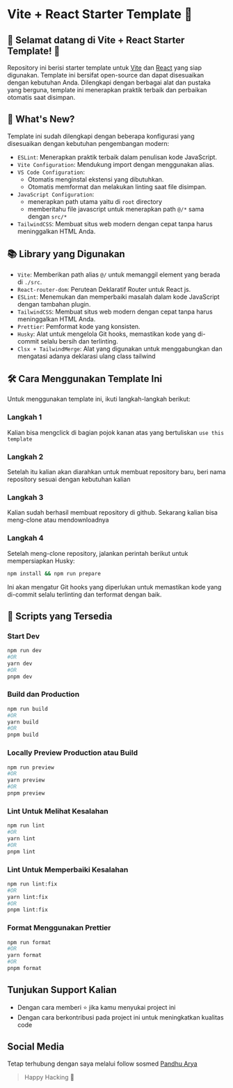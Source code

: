 # Vite + React Starter Template 🚀

## 🌟 Selamat datang di Vite + React Starter Template! 🌟

Repository ini berisi starter template untuk [Vite](https://vitejs.dev) dan [React](https://react.dev) yang siap digunakan. Template ini bersifat open-source dan dapat disesuaikan dengan kebutuhan Anda. Dilengkapi dengan berbagai alat dan pustaka yang berguna, template ini menerapkan praktik terbaik dan perbaikan otomatis saat disimpan.

## 🌈 What's New?

Template ini sudah dilengkapi dengan beberapa konfigurasi yang disesuaikan dengan kebutuhan pengembangan modern:

- `ESLint`: Menerapkan praktik terbaik dalam penulisan kode JavaScript.
- `Vite Configuration`: Mendukung import dengan menggunakan alias.
- `VS Code Configuration`:
  - Otomatis menginstal ekstensi yang dibutuhkan.
  - Otomatis memformat dan melakukan linting saat file disimpan.
- `JavaScript Configuration`:
  - menerapkan path utama yaitu di `root` directory
  - memberitahu file javascript untuk menerapkan path `@/*` sama dengan `src/*`
- `TailwindCSS`: Membuat situs web modern dengan cepat tanpa harus meninggalkan HTML Anda.

## 📚 Library yang Digunakan

- `Vite`: Memberikan path alias `@/` untuk memanggil element yang berada di `./src`.
- `React-router-dom`: Perutean Deklaratif Router untuk React js.
- `ESLint`: Menemukan dan memperbaiki masalah dalam kode JavaScript dengan tambahan plugin.
- `TailwindCSS`: Membuat situs web modern dengan cepat tanpa harus meninggalkan HTML Anda.
- `Prettier`: Pemformat kode yang konsisten.
- `Husky`: Alat untuk mengelola Git hooks, memastikan kode yang di-commit selalu bersih dan terlinting.
- `Clsx + TailwindMerge`: Alat yang digunakan untuk menggabungkan dan mengatasi adanya deklarasi ulang class tailwind

## 🛠️ Cara Menggunakan Template Ini

Untuk menggunakan template ini, ikuti langkah-langkah berikut:

### Langkah 1

Kalian bisa mengclick di bagian pojok kanan atas yang bertuliskan `use this template`

### Langkah 2

Setelah itu kalian akan diarahkan untuk membuat repository baru, beri nama repository sesuai dengan kebutuhan kalian

### Langkah 3

Kalian sudah berhasil membuat repository di github. Sekarang kalian bisa meng-clone atau mendownloadnya

### Langkah 4

Setelah meng-clone repository, jalankan perintah berikut untuk mempersiapkan Husky:

```bash
npm install && npm run prepare
```

Ini akan mengatur Git hooks yang diperlukan untuk memastikan kode yang di-commit selalu terlinting dan terformat dengan baik.

## 🚀 Scripts yang Tersedia

### Start Dev

```bash
npm run dev
#OR
yarn dev
#OR
pnpm dev
```

### Build dan Production

```bash
npm run build
#OR
yarn build
#OR
pnpm build
```

### Locally Preview Production atau Build

```bash
npm run preview
#OR
yarn preview
#OR
pnpm preview
```

### Lint Untuk Melihat Kesalahan

```bash
npm run lint
#OR
yarn lint
#OR
pnpm lint
```

### Lint Untuk Memperbaiki Kesalahan

```bash
npm run lint:fix
#OR
yarn lint:fix
#OR
pnpm lint:fix
```

### Format Menggunakan Prettier

```bash
npm run format
#OR
yarn format
#OR
pnpm format
```

## Tunjukan Support Kalian

- Dengan cara memberi ⭐ jika kamu menyukai project ini
- Dengan cara berkontribusi pada project ini untuk meningkatkan kualitas code

## Social Media

Tetap terhubung dengan saya melalui follow sosmed [Pandhu Arya](https://panntod.github.io/Project-Mandiri/linktree)

> Happy Hacking 🤖
